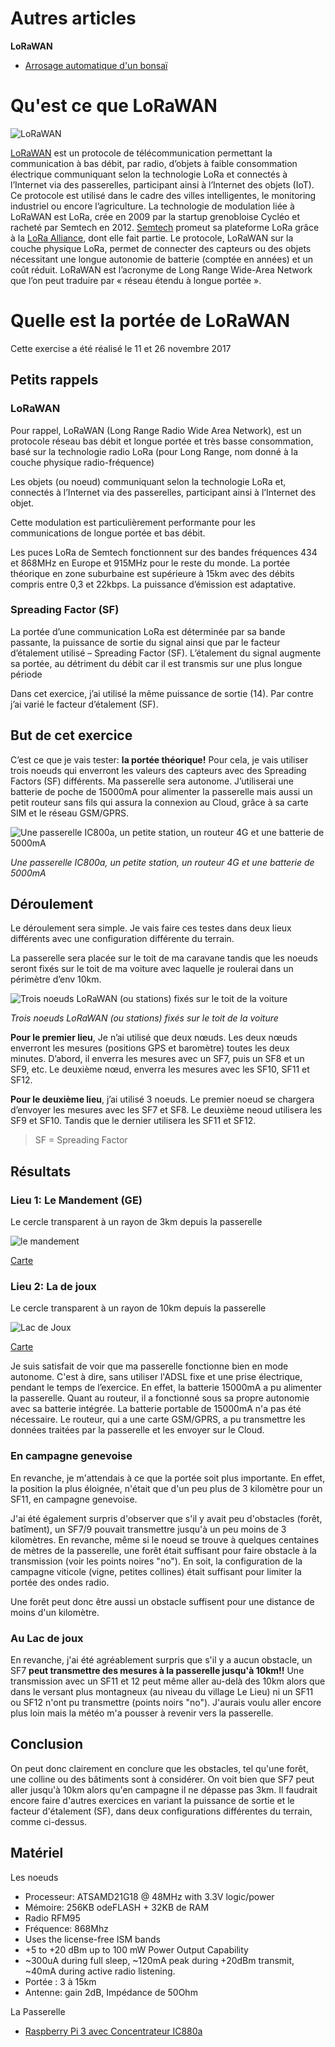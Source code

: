 # Autres articles

**LoRaWAN** 

* [Arrosage automatique d'un bonsaï](https://github.com/ecosensors/ecosensors/tree/main/Articles/Arduino/Arrosage%20d'un%20bonsa%C3%AF)


# Qu'est ce que LoRaWAN

![LoRaWAN](Assets/images/iot-schema.jpg "LoRaWAN")

[LoRaWAN](https://fr.wikipedia.org/wiki/LoRaWAN) est un protocole de télécommunication permettant la communication à bas débit, par radio, d’objets à faible consommation électrique communiquant selon la technologie LoRa et connectés à l’Internet via des passerelles, participant ainsi à l’Internet des objets (IoT). Ce protocole est utilisé dans le cadre des villes intelligentes, le monitoring industriel ou encore l’agriculture. La technologie de modulation liée à LoRaWAN est LoRa, crée en 2009 par la startup grenobloise Cycléo et racheté par Semtech en 2012. [Semtech](https://www.semtech.com/lora) promeut sa plateforme LoRa grâce à la [LoRa Alliance](https://lora-alliance.org/), dont elle fait partie. Le protocole, LoRaWAN sur la couche physique LoRa, permet de connecter des capteurs ou des objets nécessitant une longue autonomie de batterie (comptée en années) et un coût réduit. LoRaWAN est l’acronyme de Long Range Wide-Area Network que l’on peut traduire par « réseau étendu à longue portée ».


# Quelle est la portée de LoRaWAN

Cette exercise a été réalisé le 11 et 26 novembre 2017

## Petits rappels

### LoRaWAN

Pour rappel, LoRaWAN (Long Range Radio Wide Area Network), est un protocole réseau bas débit et longue portée et très basse consommation, basé sur la technologie radio LoRa (pour Long Range, nom donné à la couche physique radio-fréquence)

Les objets (ou noeud) communiquant selon la technologie LoRa et, connectés à l’Internet via des passerelles, participant ainsi à l’Internet des objet.

Cette modulation est particulièrement performante pour les communications de longue portée et bas débit.

Les puces LoRa de Semtech fonctionnent sur des bandes fréquences 434 et 868MHz en Europe et 915MHz pour le reste du monde. La portée théorique en zone suburbaine est supérieure à 15km avec des débits compris entre 0,3 et 22kbps. La puissance d’émission est adaptative.

### Spreading Factor (SF)

La portée d’une communication LoRa est déterminée par sa bande passante, la puissance de sortie du signal ainsi que par le facteur d’étalement utilisé – Spreading Factor (SF). L’étalement du signal augmente sa portée, au détriment du débit car il est transmis sur une plus longue période

Dans cet exercice, j’ai utilisé la même puissance de sortie (14). Par contre j’ai varié le facteur d’étalement (SF).

## But de cet exercice

C’est ce que je vais tester: **la portée théorique!** Pour cela, je vais utiliser trois noeuds qui enverront les valeurs des capteurs avec des Spreading Factors (SF) différents. Ma passerelle sera autonome. J’utiliserai une batterie de poche de 15000mA pour alimenter la passerelle mais aussi un petit routeur sans fils qui assura la connexion au Cloud, grâce à sa carte SIM et le réseau GSM/GPRS.

![Une passerelle IC800a, un petite station, un routeur 4G et une batterie de 5000mA](Assets/images/quel-est-la-portee-de-lorawan-materiel.jpg "Une passerelle IC800a, un petite station, un routeur 4G et une batterie de 5000mA")

*Une passerelle IC800a, un petite station, un routeur 4G et une batterie de 5000mA*

## Déroulement

Le déroulement sera simple. Je vais faire ces testes dans deux lieux différents avec une configuration différente du terrain.

La passerelle sera placée sur le toit de ma caravane tandis que les noeuds seront fixés sur le toit de ma voiture avec laquelle je roulerai dans un périmètre d’env 10km.

![Trois noeuds LoRaWAN (ou stations) fixés sur le toit de la voiture](Assets/images/quelle-est-la-portee-de-lorawan-station.jpg "Trois noeuds LoRaWAN (ou stations) fixés sur le toit de la voiture")

*Trois noeuds LoRaWAN (ou stations) fixés sur le toit de la voiture*

**Pour le premier lieu**, Je n’ai utilisé que deux nœuds. Les deux nœuds enverront les mesures (positions GPS et baromètre) toutes les deux minutes. D’abord, il enverra les mesures avec un SF7, puis un SF8 et un SF9, etc. Le deuxième nœud, enverra les mesures avec les SF10, SF11 et SF12.

**Pour le deuxième lieu**, j’ai utilisé 3 noeuds. Le premier noeud se chargera d’envoyer les mesures avec les SF7 et SF8. Le deuxième neoud utilisera les SF9 et SF10. Tandis que le dernier utilisera les SF11 et SF12.

> SF = Spreading Factor

## Résultats

### Lieu 1: Le Mandement (GE)

Le cercle transparent à un rayon de 3km depuis la passerelle

![le mandement](Assets/images/le-mandement.png "Le mandement")

[Carte](https://www.eco-sensors.ch/measures/map_acccs.php)


### Lieu 2: La de joux

Le cercle transparent à un rayon de 10km depuis la passerelle

![Lac de Joux](Assets/images/lac-de-joux.png "Lac de Joux")

[Carte](https://www.eco-sensors.ch/measures/map_lacjoux.php)

Je suis satisfait de voir que ma passerelle fonctionne bien en mode autonome. C'est à dire, sans utiliser l'ADSL fixe et une prise électrique, pendant le temps de l’exercice. En effet, la batterie 15000mA a pu alimenter la passerelle. Quant au routeur, il a fonctionné sous sa propre autonomie avec sa batterie intégrée. La batterie portable de 15000mA n'a pas été nécessaire. Le routeur, qui a une carte GSM/GPRS, a pu transmettre les données traitées par la passerelle et les envoyer sur le Cloud.

### En campagne genevoise
En revanche, je m'attendais à ce que la portée soit plus importante. En effet, la position la plus éloignée, n'était que d'un peu plus de 3 kilomètre pour un SF11, en campagne genevoise.

J'ai été également surpris d'observer que s'il y avait peu d'obstacles (forêt, batîment), un SF7/9 pouvait transmettre jusqu'à un peu moins de 3 kilomètres. En revanche, même si le noeud se trouve à quelques centaines de mètres de la passerelle, une forêt était suffisant pour faire obstacle à la transmission (voir les points noires "no"). En soit, la configuration de la campagne viticole (vigne, petites collines) était suffisant pour limiter la portée des ondes radio.

Une forêt peut donc être aussi un obstacle suffisent pour une distance de moins d'un kilomètre.

### Au Lac de joux
En revanche, j'ai été agréablement surpris que s'il y a aucun obstacle, un SF7 **peut transmettre des mesures à la passerelle jusqu'à 10km!!** Une transmission avec un SF11 et 12 peut même aller au-delà des 10km alors que dans le versant plus montagneux (au niveau du village Le Lieu) ni un SF11 ou SF12 n'ont pu transmettre (points noirs "no"). J'aurais voulu aller encore plus loin mais la météo m'a pousser à revenir vers la passerelle.

## Conclusion

On peut donc clairement en conclure que les obstacles, tel qu'une forêt, une colline ou des bâtiments sont à considérer. On voit bien que SF7 peut aller jusqu'à 10km alors qu'en campagne il ne dépasse pas 3km. Il faudrait encore faire d'autres exercices en variant la puissance de sortie et le facteur d'étalement (SF), dans deux configurations différentes du terrain, comme ci-dessus.

## Matériel
Les noeuds
* Processeur: ATSAMD21G18 @ 48MHz with 3.3V logic/power
* Mémoire: 256KB odeFLASH + 32KB de RAM
* Radio RFM95
* Fréquence: 868Mhz
* Uses the license-free ISM bands
* +5 to +20 dBm up to 100 mW Power Output Capability
* ~300uA during full sleep, ~120mA peak during +20dBm transmit, ~40mA during active radio listening.
* Portée : 3 à 15km
* Antenne: gain 2dB, Impédance de 50Ohm

La Passerelle
* [Raspberry Pi 3 avec Concentrateur IC880a](https://github.com/ecosensors/ecosensors/tree/main/Articles/LoRaWAN/Gateways/ic880a)
